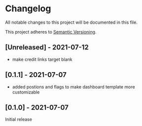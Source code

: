 # Changelog
All notable changes to this project will be documented in this file.

This project adheres to [Semantic Versioning](https://semver.org/spec/v2.0.0.html).

## [Unreleased] - 2021-07-12
- make credit links target blank

## [0.1.1] - 2021-07-07
- added postions and flags to make dashboard template more customizable

## [0.1.0] - 2021-07-07
Initial release